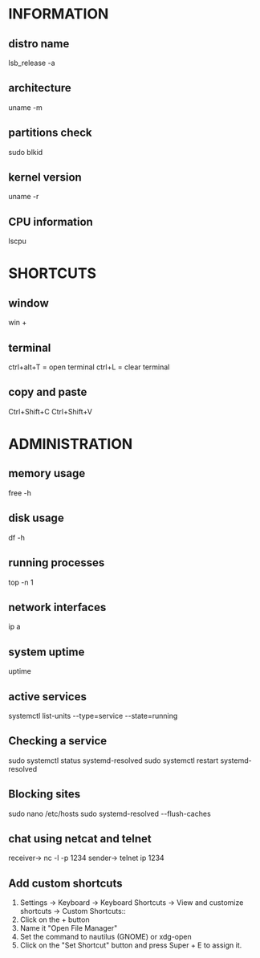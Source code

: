 # INFORMATION
## distro name
lsb_release -a

## architecture
uname -m

## partitions check
sudo blkid

## kernel version
uname -r

## CPU information
lscpu


# SHORTCUTS
## window
win + <arrow>

## terminal
ctrl+alt+T = open terminal
ctrl+L = clear terminal

## copy and paste
Ctrl+Shift+C
Ctrl+Shift+V

# ADMINISTRATION
## memory usage
free -h

## disk usage
df -h

## running processes
top -n 1

## network interfaces
ip a

## system uptime
uptime

## active services
systemctl list-units --type=service --state=running

## Checking a service
sudo systemctl status systemd-resolved
sudo systemctl restart systemd-resolved

## Blocking sites
sudo nano /etc/hosts
sudo systemd-resolved --flush-caches

## chat using netcat and telnet
receiver-> nc -l -p 1234
sender-> telnet ip 1234

## Add custom shortcuts
1. Settings -> Keyboard -> Keyboard Shortcuts -> View and customize shortcuts -> Custom Shortcuts::
2. Click on the + button
3. Name it "Open File Manager"
4. Set the command to nautilus (GNOME) or xdg-open
5. Click on the "Set Shortcut" button and press Super + E to assign it.
